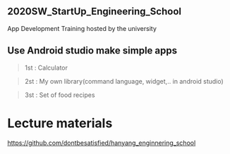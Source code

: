 ## 2020SW_StartUp_Engineering_School
App Development Training hosted by the university

## Use Android studio make simple apps
>1st : Calculator

>2st : My own library(command language, widget,.. in android studio)

>3st : Set of food recipes

# Lecture materials
https://github.com/dontbesatisfied/hanyang_enginnering_school
